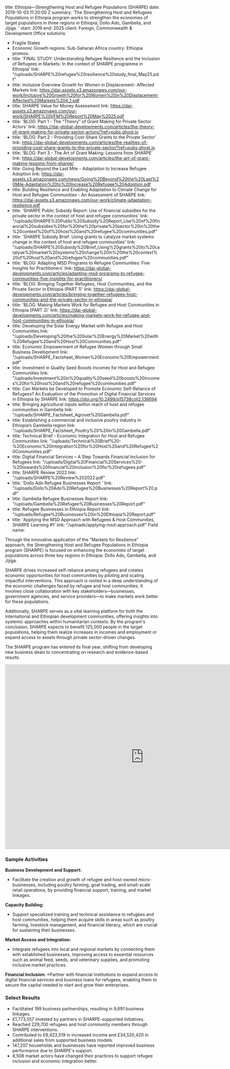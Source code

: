 
title: Ethiopia—Strengthening Host and Refugee Populations (SHARPE)
date: 2019-10-03 11:20:00 Z
summary: 'The Strengthening Host and Refugees Populations in Ethiopia program works
  to strengthen the economies of target populations in three regions in Ethiopia;
  Dollo Ado, Gambella, and Jijiga. '
start: 2019
end: 2025
client: Foreign, Commonwealth & Development Office
solutions:
- Fragile States
- Economic Growth
regions: Sub-Saharan Africa
country: Ethiopia
promos:
- title: 'FINAL STUDY: Understanding Refugee Resilience and the Inclusion of Refugees
    in Markets: In the context of SHARPE programme in Ethiopia'
  link: "/uploads/SHARPE%20refugee%20resilience%20study_final_May25.pdf"
- title: Inclusive Overview Growth for Women in Displacement- Affected Markets
  link: https://dai-assets.s3.amazonaws.com/our-work/Inclusive%20Growth%20for%20Women%20in%20Displacement-Affected%20Markets%204_1.pdf
- title: SHARPE Value for Money Assessment
  link: https://dai-assets.s3.amazonaws.com/our-work/SHARPE%20VFM%20Report%20May%2025.pdf
- title: 'BLOG: Part 1 - The “Theory” of Grant Making for Private Sector Actors'
  link: https://dai-global-developments.com/articles/the-theory-of-grant-making-for-private-sector-actors/?ref=pubs.ghost.io
- title: 'BLOG: Part 2 - Providing Cost-Share Grants to the Private Sector'
  link: https://dai-global-developments.com/articles/the-realities-of-providing-cost-share-grants-to-the-private-sector/?ref=pubs.ghost.io
- title: 'BLOG: Part 3 - The Art of Grant Making: Lessons from SHARPE'
  link: https://dai-global-developments.com/articles/the-art-of-grant-making-lessons-from-sharpe/
- title: Going Beyond the Last Mile - Adaptation to Increase Refugee Adoption
  link: https://dai-assets.s3.amazonaws.com/news/Going%20Beyond%20the%20Last%20Mile-Adaptation%20to%20Increase%20Refugee%20Adoption.pdf
- title: Building Resilience and Enabling Adaptation to Climate Change for Host and
    Refugee Communities - An Assessment of SHARPE
  link: https://dai-assets.s3.amazonaws.com/our-work/climate-adaptation-resilience.pdf
- title: 'SHARPE Public Subsidy Report: Use of financial subsidies for the private
    sector in the context of host and refugee communities'
  link: "/uploads/SHARPE%20Public%20Subsidy%20Report_Use%20of%20financial%20subsidies%20for%20the%20private%20sector%20in%20the%20context%20of%20host%20and%20refugee%20communities.pdf"
- title: 'SHARPE Subsidy Brief: Using grants to catalyze market systems change in
    the context of host and refugee communities'
  link: "/uploads/SHARPE%20Subsidy%20Brief_Using%20grants%20to%20catalyse%20market%20systems%20change%20in%20the%20context%20of%20host%20and%20refugee%20communities.pdf"
- title: 'BLOG: Adapting MSD Programs to Refugee Communities: Five Insights for Practitioners'
  link: https://dai-global-developments.com/articles/adapting-msd-programs-to-refugee-communities-five-insights-for-practitioners/
- title: 'BLOG: Bringing Together Refugees, Host Communities, and the Private Sector
    in Ethiopia (PART 1)'
  link: https://dai-global-developments.com/articles/bringing-together-refugees-host-communities-and-the-private-sector-in-ethiopia/
- title: 'BLOG: Making Markets Work for Refugee and Host Communities in Ethiopia (PART
    2)'
  link: https://dai-global-developments.com/articles/making-markets-work-for-refugee-and-host-communities-in-ethiopia/
- title: Developing the Solar Energy Market with Refugee and Host Communities
  link: "/uploads/Developing%20the%20Solar%20Energy%20Market%20with%20Refugee%20and%20Host%20Communities.pdf"
- title: Economic Empowerment of Refugee Women through Small Business Development
  link: "/uploads/SHARPE_Factsheet_Women%20Economic%20Empowerment.pdf"
- title: Investment in Quality Seed Boosts Incomes for Host and Refugee Communities
  link: "/uploads/Investment%20in%20quality%20seed%20boosts%20incomes%20for%20host%20and%20refugee%20communities.pdf"
- title: Can Markets be Developed to Promote Economic Self-Reliance of Refugees? An
    Evaluation of the Promotion of Digital Financial Services in Ethiopia by SHARPE
  link: https://doi.org/10.2499/p15738coll2.136694
- title: Bringing agricultural inputs within reach of host and refugee communities
    in Gambella
  link: "/uploads/SHARPE_Factsheet_Agrovet%20Gambella.pdf"
- title: Establishing a commercial and inclusive poultry industry in Ethiopia’s Gambella
    region
  link: "/uploads/SHARPE_Factsheet_Poultry%20%20in%20Gambella.pdf"
- title: Technical Brief - Economic Integration for Host and Refugee Communities
  link: "/uploads/Technical%20Brief%20-%20Economic%20Integration%20for%20Host%20and%20Refugee%20Communities.pdf"
- title: Digital Financial Services – A Step Towards Financial Inclusion for Refugees
  link: "/uploads/Digital%20Financial%20Services%20-%20towards%20financial%20inclusion%20for%20refugees.pdf"
- title: SHARPE Review 2022
  link: "/uploads/SHARPE%20Review%202022.pdf"
- title: 'Dollo Ado Refugee Businesses Report '
  link: "/uploads/Dollo%20Ado%20Refugee%20Businesses%20Report%20.pdf"
- title: Gambella Refugee Businesses Report
  link: "/uploads/Gambella%20Refugee%20Businesses%20Report.pdf"
- title: Refugee Businesses in Ethiopia Report
  link: "/uploads/Refugee%20Businesses%20in%20Ethiopia%20Report.pdf"
- title: 'Applying the MSD Approach with Refugees & Host Communities, SHARPE Learning
    #1'
  link: "/uploads/applying-msd-approach.pdf"
Field name:


Through the innovative application of the “Markets for Resilience” approach, the Strengthening Host and Refugee Populations in Ethiopia program (SHARPE) is focused on enhancing the economies of target populations across three key regions in Ethiopia: Dollo Ado, Gambella, and Jijiga.

SHARPE drives increased self-reliance among refugees and creates economic opportunities for host communities by piloting and scaling impactful interventions. This approach is rooted in a deep understanding of the economic challenges faced by refugee and host communities. It involves close collaboration with key stakeholders—businesses, government agencies, and service providers—to make markets work better for these populations.

Additionally, SHARPE serves as a vital learning platform for both the international and Ethiopian development communities, offering insights into systemic approaches within humanitarian contexts. By the program's conclusion, SHARPE expects to benefit 125,000 people in the target populations, helping them realize increases in incomes and employment or expand access to assets through private sector-driven changes.

The SHARPE program has entered its final year, shifting from developing new business deals to concentrating on research and evidence-based results.

<iframe src="https://player.vimeo.com/video/1080505831" width="900" height="600" frameborder="0" allow="autoplay; fullscreen; picture-in-picture" allowfullscreen></iframe>

### Sample Activities

**Business Development and Support:**
* Facilitate the creation and growth of refugee and host-owned micro-businesses, including poultry farming, goat trading, and small-scale retail operations, by providing financial support, training, and market linkages.

**Capacity Building:**
* Support specialized training and technical assistance to refugees and host communities, helping them acquire skills in areas such as poultry farming, livestock management, and financial literacy, which are crucial for sustaining their businesses.

**Market Access and Integration:**
* Integrate refugees into local and regional markets by connecting them with established businesses, improving access to essential resources such as animal feed, seeds, and veterinary supplies, and promoting inclusive market practices.

**Financial Inclusion:**
*Partner with financial institutions to expand access to digital financial services and business loans for refugees, enabling them to secure the capital needed to start and grow their enterprises.

### Select Results

* Facilitated 199 business partnerships, resulting in 9,691 business linkages.
* £1,773,557 invested by partners in SHARPE-supported initiatives.
* Reached 229,700 refugees and host community members through SHARPE interventions.
* Contributed to £9,423,519 in increased income and £34,520,420 in additional sales from supported business models.
* 147,207 households and businesses have reported improved business performance due to SHARPE's support.
* 8,508 market actors have changed their practices to support refugee inclusion and economic integration better.
